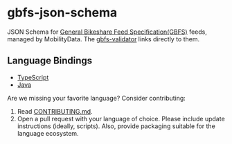 # gbfs-json-schema
JSON Schema for [General Bikeshare Feed Specification(GBFS)](https://github.com/MobilityData/gbfs/blob/master/gbfs.md)  feeds, managed by MobilityData. The [gbfs-validator](https://github.com/MobilityData/gbfs-validator) links directly to them.

## Language Bindings

* [TypeScript ](models/typescript/README.md)
* [Java ](models/java/README.md)

Are we missing your favorite language? Consider contributing:

1. Read [CONTRIBUTING.md](CONTRIBUTING.md).
2. Open a pull request with your language of choice. Please include update instructions (ideally, scripts). Also, provide packaging suitable for the language ecosystem.
